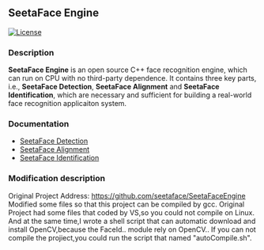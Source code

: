 ## SeetaFace Engine  

[![License](https://img.shields.io/badge/license-BSD-blue.svg)](LICENSE)

### Description

**SeetaFace Engine** is an open source C++ face recognition engine, which can run on CPU with no third-party dependence. It contains three key parts, i.e., **SeetaFace Detection**, **SeetaFace Alignment** and **SeetaFace Identification**, which are necessary and sufficient for building a real-world face recognition applicaiton system. 

### Documentation

* [SeetaFace Detection](./FaceDetection/README.md)
* [SeetaFace Alignment](./FaceAlignment/README.md)
* [SeetaFace Identification](./FaceIdentification/README.md)

### Modification description
Original Project Address:
https://github.com/seetaface/SeetaFaceEngine
Modified some files so that this project can be compiled by gcc.
Original Project had some files that coded by VS,so you could not compile on Linux.
And at the same time,I wrote a shell script that can automatic download and install OpenCV,because the FaceId.. module rely on OpenCV..
If you can not compile the projiect,you could run the script that named "autoCompile.sh".
